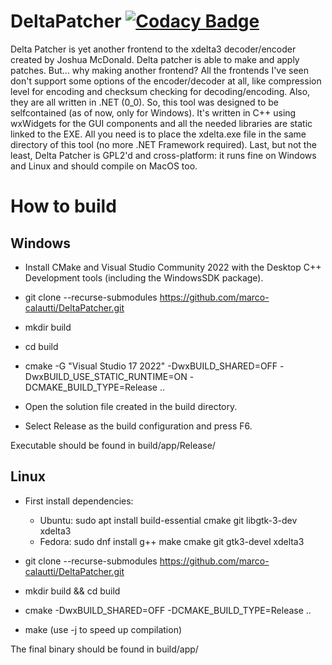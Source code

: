 DeltaPatcher [![Codacy Badge](https://app.codacy.com/project/badge/Grade/bdfed52f118c4199ad0d828520f29b61)](https://www.codacy.com/gh/marco-calautti/DeltaPatcher/dashboard?utm_source=github.com&amp;utm_medium=referral&amp;utm_content=marco-calautti/DeltaPatcher&amp;utm_campaign=Badge_Grade)
============

Delta Patcher is yet another frontend to the
xdelta3 decoder/encoder created by Joshua
McDonald. Delta patcher is able to make and
apply patches. But... why making another frontend?
All the frontends I've seen don't support some
options of the encoder/decoder at all, like
compression level for encoding and checksum
checking for decoding/encoding. Also, they are
all written in .NET (0_0). So, this tool was
designed to be selfcontained (as of now, only
for Windows). It's written in C++ using
wxWidgets for the GUI components and all the
needed libraries are static linked to the EXE.
All you need is to place the xdelta.exe file
in the same directory of this tool (no more
.NET Framework required).
Last, but not the least, Delta Patcher is
GPL2'd and cross-platform: it runs fine on
Windows and Linux and should compile on MacOS
too.

# How to build

## Windows

- Install CMake and Visual Studio Community 2022 with the Desktop C++ Development tools (including the WindowsSDK package).
- git clone --recurse-submodules https://github.com/marco-calautti/DeltaPatcher.git
- mkdir build
- cd build
- cmake -G "Visual Studio 17 2022" -DwxBUILD_SHARED=OFF -DwxBUILD_USE_STATIC_RUNTIME=ON -DCMAKE_BUILD_TYPE=Release ..

- Open the solution file created in the build directory.
- Select Release as the build configuration and press F6.

Executable should be found in build/app/Release/

## Linux

- First install dependencies:
    - Ubuntu: sudo apt install build-essential cmake git libgtk-3-dev xdelta3
    - Fedora: sudo dnf install g++ make cmake git gtk3-devel xdelta3

- git clone --recurse-submodules https://github.com/marco-calautti/DeltaPatcher.git
- mkdir build && cd build
- cmake -DwxBUILD_SHARED=OFF -DCMAKE_BUILD_TYPE=Release ..
- make (use -j<number of processors> to speed up compilation)

The final binary should be found in build/app/

